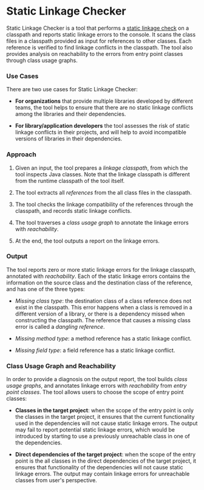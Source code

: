 Static Linkage Checker
======================

Static Linkage Checker is a tool that performs a [static linkage check](
../library-best-practices/glossary.md#static-linkage-check) on a classpath
and reports static linkage errors to the console.
It scans the class files in a classpath provided as input for references
to other classes. Each reference is verified to find linkage conflicts
in the classpath.
The tool also provides analysis on reachability to the errors from entry point
classes through class usage graphs.

### Use Cases

There are two use cases for Static Linkage Checker:

-  **For organizations** that provide multiple libraries developed by different teams,
  the tool helps to ensure that there are no static linkage conflicts among the libraries and their
  dependencies.

- **For library/application developers** the tool assesses the risk of static linkage
  conflicts in their projects, and will help to avoid incompatible versions of libraries
  in their dependencies.

### Approach

1. Given an input, the tool prepares a _linkage classpath_, from which the tool inspects Java
  classes.
  Note that the linkage classpath is different from the runtime classpath of the tool itself.

2. The tool extracts all _references_ from the all class files in the classpath.

3. The tool checks the linkage compatibility of the references through the classpath, and records
  static linkage conflicts.
  
4. The tool traverses a _class usage graph_ to annotate the linkage errors with _reachability_.

5. At the end, the tool outputs a report on the linkage errors.

### Output

The tool reports zero or more static linkage errors for the linkage classpath, annotated
with _reachability_. Each of the static linkage errors contains the information on the
source class and the destination class of the reference, and has one of the three types:

  - _Missing class type_: the destination class of a
    class reference does not exist in the classpath. This error
    happens when a class is removed in a different version of a library,
    or there is a dependency missed when constructing the classpath.
    The reference that causes a missing class error is called a _dangling reference_.

  - _Missing method type_: a method reference has a static
    linkage conflict.

  - _Missing field type_: a field reference has a static
     linkage conflict.
     
### Class Usage Graph and Reachability

In order to provide a diagnosis on the output report, the tool builds _class usage graphs_,
and annotates linkage errors with _reachability_ from _entry point classes_.
The tool allows users to choose the scope of entry point classes:

  - **Classes in the target project**: when the scope of the entry point is only the classes in the
    target project, it ensures that the current functionality used in the dependencies will not
    cause static linkage errors.
    The output may fail to report potential static linkage errors, which would be introduced
    by starting to use a previously unreachable class in one of the dependencies.

  - **Direct dependencies of the target project**: when the scope of the entry point is the all
    classes in the direct dependencies of the target project, it ensures that functionality of the
    dependencies will not cause static linkage errors. The output may contain linkage errors for
    unreachable classes from user's perspective.

